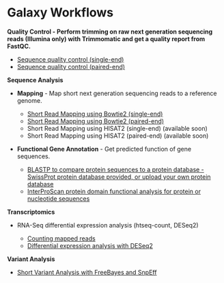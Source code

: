# Galaxy Workflows

**Quality Control - Perform trimming on raw next generation sequencing reads (Illumina only) with Trimmomatic and get a quality report from FastQC.**

+ [Sequence quality control (single-end)](hwg_workflows/sequence-quality-control-single-end.ga)
+ [Sequence quality control (paired-end)](hwg_workflows/sequence-quality-control-paired-end.ga)

**Sequence Analysis**

+ **Mapping** - Map short next generation sequencing reads to a reference genome.

    - [Short Read Mapping using Bowtie2 (single-end)](hwg_workflows/mapping-bowtie2-single-end.ga)
    - [Short Read Mapping using Bowtie2 (paired-end)](hwg_workflows/mapping-bowtie2-paired-end.ga)
    - Short Read Mapping using HISAT2 (single-end) (available soon)
    - Short Read Mapping using HISAT2 (paired-end) (available soon)

+ **Functional Gene Annotation** - Get predicted function of gene sequences.

    + [BLASTP to compare protein sequences to a protein database - SwissProt protein database provided, or upload your own protein database](hwg_workflows/blast-protein-sequences.ga)
    + [InterProScan protein domain functional analysis for protein or nucleotide sequences](hwg_workflows/interproscan-protein-functional-analysis.ga) 

**Transcriptomics**

+ RNA-Seq differential expression analysis (htseq-count, DESeq2)

    - [Counting mapped reads](hwg_workflows/htseq-count-mapped-reads.ga)
    - [Differential expression analysis with DESeq2](hwg_workflows/differential-expression-deseq2-analysis.ga)

**Variant Analysis**

+ [Short Variant Analysis with FreeBayes and SnpEff](hwg_workflows/variant-analysis-freebayes-snpeff.ga)
